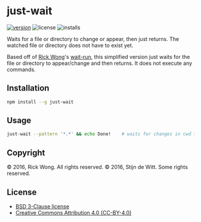 # just-wait

[![version](https://img.shields.io/npm/v/just-wait.svg)](https://npmjs.org/package/just-wait) ![license](https://img.shields.io/npm/l/just-wait.svg) ![installs](https://img.shields.io/npm/dt/just-wait.svg)

Waits for a file or directory to change or appear, then just returns. The watched file or directory does not have to exist yet.

Based off of [Rick Wong](https://github.com/RickWong)'s [wait-run](https://www.npmjs.com/package/wait-run),
this simplified version just waits for the file or directory to appear/change and then returns. It does not
execute any commands.

## Installation

```bash
npm install --g just-wait
```

## Usage

```bash
just-wait --pattern '*.*' && echo Done!    # waits for changes in cwd then proceeds with echo.
```

## Copyright 
© 2016, Rick Wong. All rights reserved.
© 2016, Stijn de Witt. Some rights reserved.

## License
* [BSD 3-Clause license](https://opensource.org/licenses/BSD-3-Clause)
* [Creative Commons Attribution 4.0 (CC-BY-4.0)](https://creativecommons.org/licenses/by/4.0/)

